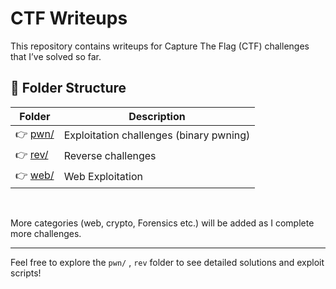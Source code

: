 ﻿# CTF Writeups

This repository contains writeups for Capture The Flag (CTF) challenges that I’ve solved so far.

## 📂 Folder Structure

| Folder            | Description                             |
| ----------------- | --------------------------------------- |
| 👉 [pwn/](./pwn/) | Exploitation challenges (binary pwning) |
| 👉 [rev/](./rev/) | Reverse challenges                      |
| 👉 [web/](./web/) | Web Exploitation                        |

<br>

More categories (web, crypto, Forensics etc.) will be added as I complete more challenges.

---

Feel free to explore the `pwn/` , `rev` folder to see detailed solutions and exploit scripts!

